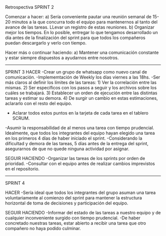 Retrospectiva SPRINT 2

Comenzar a hacer:
 a) Sería conveniente pautar una reunión semanal de 15-20 minutos a la que concurra todo el equipo para mantenernos al tanto del avance de las tareas. 
LLevar un registro de estas reuniones.
 b) Organizar mejor los tiempos. 
En lo posible, entregar lo que tengamos desarrollado un día antes de la finalización del sprint para que todos los compañeros puedan descargarlo y verlo con tiempo.


Hacer más o continuar haciendo:
a) Mantener una comunicación constante y estar siempre dispuestos a ayudarnos entre nosotros.

----------------------------------------------------
SPRINT 3
HACER
-Crear un grupo de whatsapp como nuevo canal de comunicación.
-Implememtación de Weekly los días viernes a las 18hs.
-Ser más claros al definir los límites de las tareas:
	1) Ver la correlación entre las mismas.
	2) Ser específicos con los pasos a seguir y los archivos sobre los cuáles se trabajará.
	3) Establecer un orden de ejecución entre las distintas tareas y estimar su demora.
	4) De surgir un cambio en estas estimaciones, aclararlo con el resto del equipo.

* Aclarar todos estos puntos en la tarjeta de cada tarea en el tablero SCRUM.

-Asumir la responsabilidad de al menos una tarea con tiempo prudencial. Idealmente, que todos los integrantes
del equipo hayan elegido una tarea en los primeros 4 días de haber iniciado el sprint.
-Considerando la dificultad y demora de las tareas, 5 días antes de la entrega del sprint, 
asegurarnos de que no quede ninguna actividad por asignar.


SEGUIR HACIENDO
-Organizar las tareas de los sprints por orden de prioridad.
-Consultar con el equipo antes de realizar cambios imprevistos en el repositorio.

-----------------------------------------------------------------
SPRINT 4

HACER
-Sería ideal que todos los integrantes del grupo asuman una tarea voluntariamente al comienzo del sprint para mantener la estructura horizontal de toma de decisiones y participación del equipo.

SEGUIR HACIENDO
-Informar del estado de las tareas a nuestro equipo y de cualquier inconveniente surgido con tiempo prudencial.
-De haber concretado nuestras tareas, estar abierto a recibir una tarea que otro compañero no haya podido culminar.
